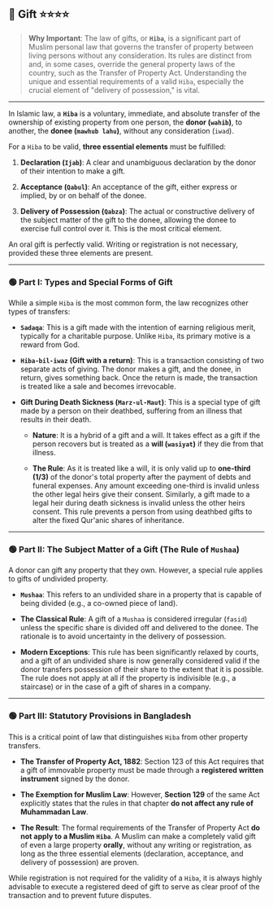 ## 📌 Gift ⭐⭐⭐⭐

>**Why Important**: The law of gifts, or **`Hiba`**, is a significant part of Muslim personal law that governs the transfer of property between living persons without any consideration. Its rules are distinct from and, in some cases, override the general property laws of the country, such as the Transfer of Property Act. Understanding the unique and essential requirements of a valid `Hiba`, especially the crucial element of "delivery of possession," is vital.

---

In Islamic law, a **`Hiba`** is a voluntary, immediate, and absolute transfer of the ownership of existing property from one person, the **donor (`wahib`)**, to another, the **donee (`mawhub lahu`)**, without any consideration (`iwad`).

For a `Hiba` to be valid, **three essential elements** must be fulfilled:

1. **Declaration (`Ijab`)**: A clear and unambiguous declaration by the donor of their intention to make a gift.
    
2. **Acceptance (`Qabul`)**: An acceptance of the gift, either express or implied, by or on behalf of the donee.
    
3. **Delivery of Possession (`Qabza`)**: The actual or constructive delivery of the subject matter of the gift to the donee, allowing the donee to exercise full control over it. This is the most critical element.
    

An oral gift is perfectly valid. Writing or registration is not necessary, provided these three elements are present.

---

### 🟢 Part I: Types and Special Forms of Gift

While a simple `Hiba` is the most common form, the law recognizes other types of transfers:

- **`Sadaqa`**: This is a gift made with the intention of earning religious merit, typically for a charitable purpose. Unlike `Hiba`, its primary motive is a reward from God.
    
- **`Hiba-bil-iwaz` (Gift with a return)**: This is a transaction consisting of two separate acts of giving. The donor makes a gift, and the donee, in return, gives something back. Once the return is made, the transaction is treated like a sale and becomes irrevocable.
    
- **Gift During Death Sickness (`Marz-ul-Maut`)**: This is a special type of gift made by a person on their deathbed, suffering from an illness that results in their death.
    
    - **Nature**: It is a hybrid of a gift and a will. It takes effect as a gift if the person recovers but is treated as a **will (`wasiyat`)** if they die from that illness.
        
    - **The Rule**: As it is treated like a will, it is only valid up to **one-third (1/3)** of the donor's total property after the payment of debts and funeral expenses. Any amount exceeding one-third is invalid unless the other legal heirs give their consent. Similarly, a gift made to a legal heir during death sickness is invalid unless the other heirs consent. This rule prevents a person from using deathbed gifts to alter the fixed Qur'anic shares of inheritance.
        

---

### 🟢 Part II: The Subject Matter of a Gift (The Rule of `Mushaa`)

A donor can gift any property that they own. However, a special rule applies to gifts of undivided property.

- **`Mushaa`**: This refers to an undivided share in a property that is capable of being divided (e.g., a co-owned piece of land).
    
- **The Classical Rule**: A gift of a `Mushaa` is considered irregular (`fasid`) unless the specific share is divided off and delivered to the donee. The rationale is to avoid uncertainty in the delivery of possession.
    
- **Modern Exceptions**: This rule has been significantly relaxed by courts, and a gift of an undivided share is now generally considered valid if the donor transfers possession of their share to the extent that it is possible. The rule does not apply at all if the property is indivisible (e.g., a staircase) or in the case of a gift of shares in a company.
    

---

### 🟢 Part III: Statutory Provisions in Bangladesh

This is a critical point of law that distinguishes `Hiba` from other property transfers.

- **The Transfer of Property Act, 1882**: Section 123 of this Act requires that a gift of immovable property must be made through a **registered written instrument** signed by the donor.
    
- **The Exemption for Muslim Law**: However, **Section 129** of the same Act explicitly states that the rules in that chapter **do not affect any rule of Muhammadan Law**.
    
- **The Result**: The formal requirements of the Transfer of Property Act **do not apply to a Muslim `Hiba`**. A Muslim can make a completely valid gift of even a large property **orally**, without any writing or registration, as long as the three essential elements (declaration, acceptance, and delivery of possession) are proven.
    

While registration is not required for the validity of a `Hiba`, it is always highly advisable to execute a registered deed of gift to serve as clear proof of the transaction and to prevent future disputes.